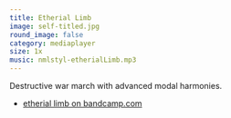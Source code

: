 ```yaml
---
title: Etherial Limb
image: self-titled.jpg
round_image: false
category: mediaplayer
size: 1x
music: nmlstyl-etherialLimb.mp3
---
```


Destructive war march with advanced modal harmonies.

- [etherial limb on bandcamp.com](https://nmlstyl.bandcamp.com/track/etherial-limb)